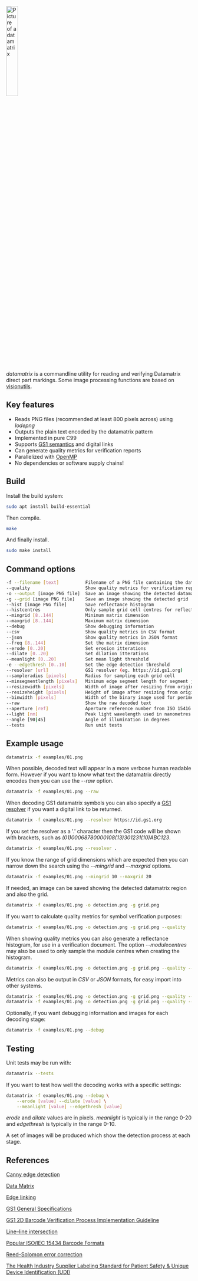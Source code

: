 <img src="https://gitlab.com/bashrc2/datamatrix/-/raw/main/img/datamatrix.png" width="25%" alt="Picture of a datamatrix"/>

*datamatrix* is a commandline utility for reading and verifying Datamatrix direct part markings. Some image processing functions are based on [visionutils](https://codeberg.org/bashrc/visionutils).

## Key features

 * Reads PNG files (recommended at least 800 pixels across) using *lodepng*
 * Outputs the plain text encoded by the datamatrix pattern
 * Implemented in pure C99
 * Supports [GS1 semantics](https://www.gs1.org/standards/barcodes/2d) and digital links
 * Can generate quality metrics for verification reports
 * Parallelized with [OpenMP](https://www.openmp.org)
 * No dependencies or software supply chains!

## Build

Install the build system:

``` bash
sudo apt install build-essential
```

Then compile.

``` bash
make
```

And finally install.

``` bash
sudo make install
```

## Command options

``` bash
-f --filename [text]          Filename of a PNG file containing the datamatrix image
--quality                     Show quality metrics for verification reports
-o --output [image PNG file]  Save an image showing the detected datamatrix
-g --grid [image PNG file]    Save an image showing the detected grid
--hist [image PNG file]       Save reflectance histogram
--histcentres                 Only sample grid cell centres for reflectance histogram
--mingrid [8..144]            Minimum matrix dimension
--maxgrid [8..144]            Maximum matrix dimension
--debug                       Show debugging information
--csv                         Show quality metrics in CSV format
--json                        Show quality metrics in JSON format
--freq [8..144]               Set the matrix dimension
--erode [0..20]               Set erosion itterations
--dilate [0..20]              Set dilation itterations
--meanlight [0..20]           Set mean light threshold
-e --edgethresh [0..10]       Set the edge detection threshold
--resolver [url]              GS1 resolver (eg. https://id.gs1.org)
--sampleradius [pixels]       Radius for sampling each grid cell
--minsegmentlength [pixels]   Minimum edge segment length for segment joining
--resizewidth [pixels]        Width of image after resizing from original
--resizeheight [pixels]       Height of image after resizing from original
--binwidth [pixels]           Width of the binary image used for perimeter detection
--raw                         Show the raw decoded text
--aperture [ref]              Aperture reference number from ISO 15416
--light [nm]                  Peak light wavelength used in nanometres
--angle [90|45]               Angle of illumination in degrees
--tests                       Run unit tests
```

## Example usage

``` bash
datamatrix -f examples/01.png
```

When possible, decoded text will appear in a more verbose human readable form. However if you want to know what text the datamatrix directly encodes then you can use the *--raw* option.

``` bash
datamatrix -f examples/01.png --raw
```

When decoding GS1 datamatrix symbols you can also specify a [GS1 resolver](https://www.gs1.org/standards/resolver) if you want a digital link to be returned.

``` bash
datamatrix -f examples/01.png --resolver https://id.gs1.org
```

If you set the resolver as a '.' character then the GS1 code will be shown with brackets, such as *(01)00068780000108(13)301231(10)ABC123*.

``` bash
datamatrix -f examples/01.png --resolver .
```

If you know the range of grid dimensions which are expected then you can narrow down the search using the *--mingrid* and *--maxgrid* options.

``` bash
datamatrix -f examples/01.png --mingrid 10 --maxgrid 20
```

If needed, an image can be saved showing the detected datamatrix region and also the grid.

``` bash
datamatrix -f examples/01.png -o detection.png -g grid.png
```

If you want to calculate quality metrics for symbol verification purposes:

``` bash
datamatrix -f examples/01.png -o detection.png -g grid.png --quality
```

When showing quality metrics you can also generate a reflectance histogram, for use in a verification document. The option *--modulecentres* may also be used to only sample the module centres when creating the histogram.

``` bash
datamatrix -f examples/01.png -o detection.png -g grid.png --quality --histogram reflectance.png
```

Metrics can also be output in *CSV* or *JSON* formats, for easy import into other systems.

``` bash
datamatrix -f examples/01.png -o detection.png -g grid.png --quality --csv
datamatrix -f examples/01.png -o detection.png -g grid.png --quality --json
```

Optionally, if you want debugging information and images for each decoding stage:

``` bash
datamatrix -f examples/01.png --debug
```

## Testing

Unit tests may be run with:

``` bash
datamatrix --tests
```

If you want to test how well the decoding works with a specific settings:

``` bash
datamatrix -f examples/01.png --debug \
    --erode [value] --dilate [value] \
    --meanlight [value] --edgethresh [value]
```

*erode* and *dilate* values are in pixels. *meanlight* is typically in the range 0-20 and *edgethresh* is typically in the range 0-10.

A set of images will be produced which show the detection process at each stage.

## References

[Canny edge detection](https://en.wikipedia.org/wiki/Canny_edge_detector)

[Data Matrix](https://en.wikipedia.org/wiki/Data_Matrix)

[Edge linking](https://homepages.inf.ed.ac.uk/rbf/CVonline/LOCAL_COPIES/MARSHALL/node30.html)

[GS1 General Specifications](https://www.gs1.org/standards/barcodes-epcrfid-id-keys/gs1-general-specifications)

[GS1 2D Barcode Verification Process Implementation Guideline](https://www.gs1.org/docs/barcodes/2D_Barcode_Verification_Process_Implementation_Guideline.pdf)

[Line–line intersection](https://en.wikipedia.org/wiki/Line%E2%80%93line_intersection)

[Popular ISO/IEC 15434 Barcode Formats](https://www.barcodefaq.com/2d/data-matrix/iso-iec-15434)

[Reed–Solomon error correction](https://en.wikipedia.org/wiki/Reed%E2%80%93Solomon_error_correction)

[The Health Industry Supplier Labeling Standard for Patient Safety & Unique Device Identification (UDI)](https://www.hibcc.org/wp-content/uploads/SLS-2.6-Final.pdf)
